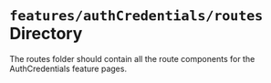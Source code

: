 # `features/authCredentials/routes` Directory

The routes folder should contain all the route components for the AuthCredentials feature pages.
